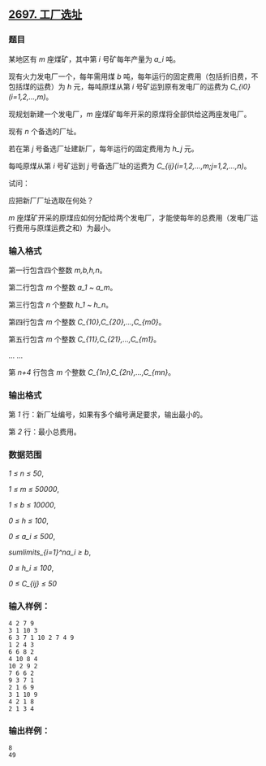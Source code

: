 ## [2697. 工厂选址](https://www.acwing.com/problem/content/2699/)

### 题目

某地区有 *m* 座煤矿，其中第 *i* 号矿每年产量为 *a_i* 吨。

现有火力发电厂一个，每年需用煤 *b* 吨，每年运行的固定费用（包括折旧费，不包括煤的运费）为 *h* 元，每吨原煤从第 *i* 号矿运到原有发电厂的运费为 *C_{i0}(i=1,2,…,m)*。

现规划新建一个发电厂，*m* 座煤矿每年开采的原煤将全部供给这两座发电厂。

现有 *n* 个备选的厂址。

若在第 *j* 号备选厂址建新厂，每年运行的固定费用为 *h_j* 元。

每吨原煤从第 *i* 号矿运到 *j* 号备选厂址的运费为 *C_{ij}(i=1,2,…,m;j=1,2,…,n)*。

试问：

应把新厂厂址选取在何处？

*m* 座煤矿开采的原煤应如何分配给两个发电厂，才能使每年的总费用（发电厂运行费用与原煤运费之和）为最小。

### 输入格式

第一行包含四个整数 *m,b,h,n*。

第二行包含 *m* 个整数 *a_1 ~ a_m*。

第三行包含 *n* 个整数 *h_1 ~ h_n*。

第四行包含 *m* 个整数 *C_{10},C_{20},…,C_{m0}*。

第五行包含 *m* 个整数 *C_{11},C_{21},…,C_{m1}*。

… …

第 *n+4* 行包含 *m* 个整数 *C_{1n},C_{2n},…,C_{mn}*。

### 输出格式

第 *1* 行：新厂址编号，如果有多个编号满足要求，输出最小的。

第 *2* 行：最小总费用。

### 数据范围

*1 ≤ n ≤ 50*,

*1 ≤ m ≤ 50000*,

*1 ≤ b ≤ 10000*,

*0 ≤ h ≤ 100*,

*0 ≤ a_i ≤ 500*,

*sumlimits_{i=1}^na_i ≥ b*,

*0 ≤ h_i ≤ 100*,

*0 ≤ C_{ij} ≤ 50*

### 输入样例：

```
4 2 7 9
3 1 10 3
6 3 7 1 10 2 7 4 9
1 2 4 3
6 6 8 2
4 10 8 4
10 2 9 2
7 6 6 2
9 3 7 1
2 1 6 9
3 1 10 9
4 2 1 8
2 1 3 4
```

### 输出样例：

```
8
49
```
